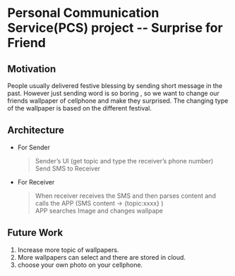 # Personal Communication Service(PCS) project -- Surprise for Friend 

## Motivation

People usually delivered festive blessing by sending short message in the past.
However just sending word is so boring , so we want to change our friends wallpaper of cellphone and make they surprised.
The changing type of the wallpaper is based on the different festival.

## Architecture

- For Sender
  >Sender’s UI (get topic and type the receiver’s phone number) <br /> 
  >Send SMS to Receiver

- For Receiver
  >When receiver receives the SMS and then parses content and calls the APP (SMS content →  {topic:xxxx} )<br /> 
  >APP searches Image and changes wallpape

## Future Work
1. Increase more topic of wallpapers.
2. More wallpapers can select and there are stored in cloud.
3. choose your own photo on your cellphone.
